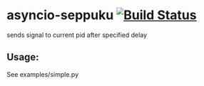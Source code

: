 # asyncio-seppuku [![Build Status](https://travis-ci.org/jar3b/asyncio-seppuku.svg?branch=master)](https://travis-ci.org/jar3b/asyncio-seppuku)
sends signal to current pid after specified delay

## Usage:
See examples/simple.py

